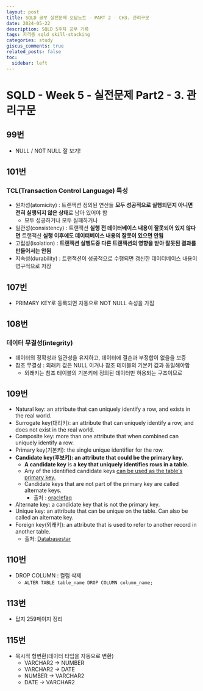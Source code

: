 ```yaml
---
layout: post
title: SQLD 공부 실전문제 오답노트 - PART 2 - CH3. 관리구문
date: 2024-05-22
description: SQLD 5주차 공부 기록
tags: 자격증 sqld skill-stacking
categories: study
giscus_comments: true
related_posts: false
toc:
  sidebar: left
---
```


# SQLD - Week 5 - 실전문제 Part2 - 3. 관리구문

## 99번
- NULL / NOT NULL 잘 보기!


## 101번
### TCL(Transaction Control Language) 특성
- 원자성(atomicity) : 트랜잭션 정의된 연산들 **모두 성공적으로 실행되던지 아니면 전혀 실행되지 않은 상태**로 남아 있어야 함
    - 모두 성공하거나 모두 실패하거나
- 일관성(consistency) : 트랜잭션 **실행 전 데이터베이스 내용이 잘못되어 있지 않다면** 트랜잭션 **실행 이후에도 데이터베이스 내용의 잘못이 있으면 안됨**
- 고립성(isolation) : **트랜잭션 실행도중 다른 트랜잭션의 영향을 받아 잘못된 결과를 만들어서는 안됨**
- 지속성(durability) : 트랜잭션이 성공적으로 수행되면 갱신한 데이터베이스 내용이 영구적으로 저장

## 107번
- PRIMARY KEY로 등록되면 자동으로 NOT NULL 속성을 가짐

## 108번
### 데이터 무결성(integrity)
- 데이터의 정확성과 일관성을 유지하고, 데이터에 결손과 부정합이 없을을 보증
- 참조 무결성 : 외래키 값은 NULL 이거나 참조 테이블의 기본키 값과 동일해야함
	- 외래키는 참조 테이블의 기본키에 정의된 데이터만 허용되는 구조이므로

## 109번

- Natural key: an attribute that can uniquely identify a row, and exists in the real world.
- Surrogate key(대리키): an attribute that can uniquely identify a row, and does not exist in the real world.
- Composite key: more than one attribute that when combined can uniquely identify a row.
- Primary key(기본키): the single unique identifier for the row.
- **Candidate key(후보키): an attribute that could be the primary key.**
    - **A candidate key** is **a key that uniquely identifies rows in a table.** 
    - Any of the identified candidate keys <u>can be used as the table's primary key.</u> 
    - Candidate keys that are not part of the primary key are called alternate keys. 
        - 출처 : [oraclefaq](https://www.orafaq.com/wiki/Candidate_key)
- Alternate key: a candidate key that is not the primary key.
- Unique key: an attribute that can be unique on the table. Can also be called an alternate key.
- Foreign key(외래키): an attribute that is used to refer to another record in another table.
    - 출처: [Databasestar](https://www.databasestar.com/database-keys/#:~:text=Surrogate%20key%3A%20an%20attribute%20that,could%20be%20the%20primary%20key.)


## 110번
- DROP COLUMN : 컬럼 삭제
    - `ALTER TABLE table_name DROP COLUMN column_name;`

## 113번
- 답지 259페이지 정리

## 115번
- 묵시적 형변환(데이터 타입을 자동으로 변환)
	- VARCHAR2 → NUMBER
	- VARCHAR2 → DATE
	- NUMBER → VARCHAR2
	- DATE → VARCHAR2


